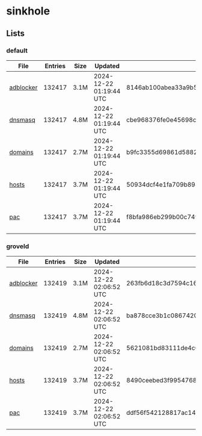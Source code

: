 # sinkhole

## Lists

### default

|File|Entries|Size|Updated|Hash|
|-|-|-|-|-|
|[adblocker](https://raw.githubusercontent.com/groveld/sinkhole/lists/default/adblocker.txt)|132417|3.1M|2024-12-22 01:19:44 UTC|8146ab100abea33a9b5d8a87be08bdc1a84d6bd9e6d3ed85e4f86ca70ad9df34|
|[dnsmasq](https://raw.githubusercontent.com/groveld/sinkhole/lists/default/dnsmasq.txt)|132417|4.8M|2024-12-22 01:19:44 UTC|cbe968376fe0e45698cf91c0cbfc0d16356f51c38f87a34e87d6f20700bfe0f6|
|[domains](https://raw.githubusercontent.com/groveld/sinkhole/lists/default/domains.txt)|132417|2.7M|2024-12-22 01:19:44 UTC|b9fc3355d69861d5882c87cb84e401206b1019a233c086011c0f96b07d011cf1|
|[hosts](https://raw.githubusercontent.com/groveld/sinkhole/lists/default/hosts.txt)|132417|3.7M|2024-12-22 01:19:44 UTC|50934dcf4e1fa709b8943c5fca21048696de89dda5cd885cb5e254f5273aa972|
|[pac](https://raw.githubusercontent.com/groveld/sinkhole/lists/default/pac.txt)|132417|3.7M|2024-12-22 01:19:44 UTC|f8bfa986eb299b00c749a2f6ba2384dd7270b2dc58384b385194533c0dc7a801|

### groveld

|File|Entries|Size|Updated|Hash|
|-|-|-|-|-|
|[adblocker](https://raw.githubusercontent.com/groveld/sinkhole/lists/groveld/adblocker.txt)|132419|3.1M|2024-12-22 02:06:52 UTC|263fb6d18c3d7594c160deeb14ca267ab0e084dc80d741181af0c031c7428b79|
|[dnsmasq](https://raw.githubusercontent.com/groveld/sinkhole/lists/groveld/dnsmasq.txt)|132419|4.8M|2024-12-22 02:06:52 UTC|ba878cce3b1c0867420c9eb2ce7b4330f3eec2301728c59d86f35b9220f72433|
|[domains](https://raw.githubusercontent.com/groveld/sinkhole/lists/groveld/domains.txt)|132419|2.7M|2024-12-22 02:06:52 UTC|5621081bd83111de4c087f86430a473a8549955443a282cd7f80e0bd0a0cd21c|
|[hosts](https://raw.githubusercontent.com/groveld/sinkhole/lists/groveld/hosts.txt)|132419|3.7M|2024-12-22 02:06:52 UTC|8490ceebed3f9954768e6e2cb83098ffffa3ddbb0163166b03c67108cd9a0bf3|
|[pac](https://raw.githubusercontent.com/groveld/sinkhole/lists/groveld/pac.txt)|132419|3.7M|2024-12-22 02:06:52 UTC|ddf56f542128817ac143465c0b7a27b24fb7aac78c950b0d7a302cf27d5e1ac9|
